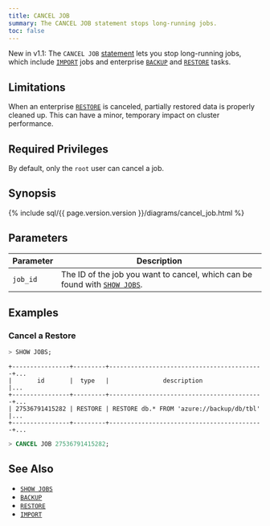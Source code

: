 ```yaml
---
title: CANCEL JOB
summary: The CANCEL JOB statement stops long-running jobs.
toc: false
---
```


<span class="version-tag">New in v1.1:</span> The `CANCEL JOB` [statement](sql-statements.html) lets you stop long-running jobs, which include [`IMPORT`](import.html) jobs and enterprise [`BACKUP`](backup.html) and [`RESTORE`](restore.html) tasks.

<div id="toc"></div>

## Limitations

When an enterprise [`RESTORE`](restore.html) is canceled, partially restored data is properly cleaned up. This can have a minor, temporary impact on cluster performance.

## Required Privileges

By default, only the `root` user can cancel a job.

## Synopsis

<div>
{% include sql/{{ page.version.version }}/diagrams/cancel_job.html %}
</div>

## Parameters

Parameter | Description
----------|------------
`job_id` | The ID of the job you want to cancel, which can be found with [`SHOW JOBS`](show-jobs.html).

## Examples

### Cancel a Restore

~~~ sql
> SHOW JOBS;
~~~
~~~
+----------------+---------+-------------------------------------------+...
|       id       |  type   |               description                 |...
+----------------+---------+-------------------------------------------+...
| 27536791415282 | RESTORE | RESTORE db.* FROM 'azure://backup/db/tbl' |...
+----------------+---------+-------------------------------------------+...
~~~
~~~ sql
> CANCEL JOB 27536791415282;
~~~

## See Also

- [`SHOW JOBS`](show-jobs.html)
- [`BACKUP`](backup.html)
- [`RESTORE`](restore.html)
- [`IMPORT`](import.html)